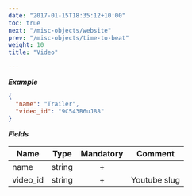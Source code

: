 ```yaml
---
date: "2017-01-15T18:35:12+10:00"
toc: true
next: "/misc-objects/website"
prev: "/misc-objects/time-to-beat"
weight: 10
title: "Video"

---
```


***Example***

```json
{
  "name": "Trailer",
  "video_id": "9C543B6uJ88"
}
```

***Fields***

| Name | Type   | Mandatory | Comment |
| ---- |:------:|:---------:| ------- |
| name | string |     +     ||
| video_id   | string |     +     | Youtube slug |
